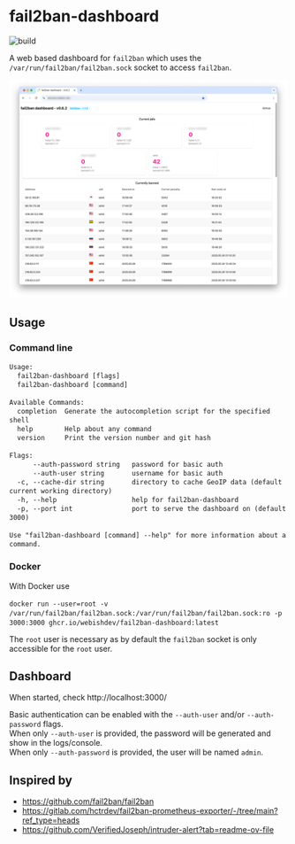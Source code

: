 # fail2ban-dashboard

![build](https://github.com/webishdev/fail2ban-dashboard/actions/workflows/build.yml/badge.svg)

A web based dashboard for `fail2ban` which uses the `/var/run/fail2ban/fail2ban.sock` socket to access `fail2ban`.

![Screenshot of fail2ban-dashboard](./images/screenshot.png "Screenshot of fail2ban-dashboard")

## Usage

### Command line

```
Usage:
  fail2ban-dashboard [flags]
  fail2ban-dashboard [command]

Available Commands:
  completion  Generate the autocompletion script for the specified shell
  help        Help about any command
  version     Print the version number and git hash

Flags:
      --auth-password string   password for basic auth
      --auth-user string       username for basic auth
  -c, --cache-dir string       directory to cache GeoIP data (default current working directory)
  -h, --help                   help for fail2ban-dashboard
  -p, --port int               port to serve the dashboard on (default 3000)

Use "fail2ban-dashboard [command] --help" for more information about a command.

```

### Docker

With Docker use

`docker run --user=root -v /var/run/fail2ban/fail2ban.sock:/var/run/fail2ban/fail2ban.sock:ro -p 3000:3000 ghcr.io/webishdev/fail2ban-dashboard:latest`

The `root` user is necessary as by default the `fail2ban` socket is only accessible for the `root` user.

## Dashboard

When started, check http://localhost:3000/

Basic authentication can be enabled with the `--auth-user` and/or `--auth-password` flags.  
When only `--auth-user` is provided, the password will be generated and show in the logs/console.  
When only `--auth-password` is provided, the user will be named `admin`.

## Inspired by

- https://github.com/fail2ban/fail2ban
- https://gitlab.com/hctrdev/fail2ban-prometheus-exporter/-/tree/main?ref_type=heads
- https://github.com/VerifiedJoseph/intruder-alert?tab=readme-ov-file
